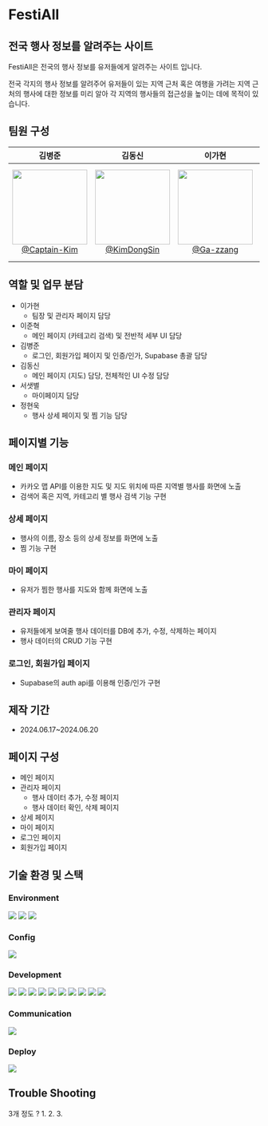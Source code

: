 # FestiAll
## 전국 행사 정보를 알려주는 사이트

FestiAll은 전국의 행사 정보를 유저들에게 알려주는 사이트 입니다.


전국 각지의 행사 정보를 알려주어 유저들이 있는 지역 근처 혹은 여행을 가려는 지역 근처의 행사에 대한 정보를 미리 알아 각 지역의 행사들의 접근성을 높이는 데에 목적이 있습니다.

## 팀원 구성

<div align="center" dir="auto">
<table>
<thead>
<tr>
<th align="center"><strong>김병준</strong></th>
<th align="center"><strong>김동신</strong></th>
<th align="center"><strong>이가현</strong></th>
<th align="center"><strong>서샛별</strong></th>
<th align="center"><strong>이준혁</strong></th>
<th align="center"><strong>정현욱</strong></th>
</tr>
</thead>
<tbody>
<tr>
<td align="center"><a href="https://github.com/Captain-Kim"><img src="https://avatars.githubusercontent.com/u/160568904?v=4" height="150" width="150" style="max-width: 100%;"> <br> @Captain-Kim</a></td>

<td align="center"><a href="https://github.com/KimDongSin"><img src="https://avatars.githubusercontent.com/u/81426391?v=4" height="150" width="150" style="max-width: 100%;"> <br> @KimDongSin</a></td>

<td align="center"><a href="https://github.com/Ga-zzang"><img src="https://avatars.githubusercontent.com/u/165372628?v=4" height="150" width="150" style="max-width: 100%;"> <br> @Ga-zzang</a></td>

<td align="center"><a href="https://github.com/ssbmel"><img src="https://avatars.githubusercontent.com/u/159214124?v=4" height="150" width="150" style="max-width: 100%;"> <br> @ssbmel</a></td>

<td align="center"><a href="https://github.com/LeeJunhyeok369"><img src="https://avatars.githubusercontent.com/u/82815583?v=4" height="150" width="150" style="max-width: 100%;"> <br> @LeeJunhyeok369</a></td>

<td align="center"><a href="https://github.com/ghastlymouse"><img src="https://avatars.githubusercontent.com/u/163982251?v=4" height="150" width="150" style="max-width: 100%;"> <br> @ghastlymouse · he/him</a></td>


</tr>
</tbody>
</table>
</div>

## 역할 및 업무 분담
- 이가현
  - 팀장 및 관리자 페이지 담당
- 이준혁
  - 메인 페이지 (카테고리 검색) 및 전반적 세부 UI 담당
- 김병준
  - 로그인, 회원가입 페이지 및 인증/인가, Supabase 총괄 담당
- 김동신
  - 메인 페이지 (지도) 담당, 전체적인 UI 수정 담당
- 서샛별
  - 마이페이지 담당
- 정현욱
  - 행사 상세 페이지 및 찜 기능 담당
## 페이지별 기능
### 메인 페이지
- 카카오 맵 API를 이용한 지도 및 지도 위치에 따른 지역별 행사를 화면에 노출
- 검색어 혹은 지역, 카테고리 별 행사 검색 기능 구현
### 상세 페이지
- 행사의 이름, 장소 등의 상세 정보를 화면에 노출
- 찜 기능 구현
### 마이 페이지
- 유저가 찜한 행사를 지도와 함께 화면에 노출
### 관리자 페이지
- 유저들에게 보여줄 행사 데이터를 DB에 추가, 수정, 삭제하는 페이지
- 행사 데이터의 CRUD 기능 구현
### 로그인, 회원가입 페이지
- Supabase의 auth api를 이용해 인증/인가 구현

## 제작 기간
- 2024.06.17~2024.06.20

## 페이지 구성
- 메인 페이지
- 관리자 페이지
  - 행사 데이터 추가, 수정 페이지
  - 행사 데이터 확인, 삭제 페이지
- 상세 페이지
- 마이 페이지
- 로그인 페이지
- 회원가입 페이지

## 기술 환경 및 스택
### Environment

<img src="https://img.shields.io/badge/visual studio code-007ACC?style=for-the-badge&logo=visualstudiocode&logoColor=white"> <img src="https://img.shields.io/badge/git-F05032?style=for-the-badge&logo=git&logoColor=white"> <img src="https://img.shields.io/badge/github-181717?style=for-the-badge&logo=github&logoColor=white">

### Config

<img src="https://img.shields.io/badge/yarn-2C8EBB?style=for-the-badge&logo=yarn&logoColor=black">

### Development

<img src="https://img.shields.io/badge/javascript-F7DF1E?style=for-the-badge&logo=javascript&logoColor=black"> <img src="https://img.shields.io/badge/react-61DAFB?style=for-the-badge&logo=react&logoColor=black">
<img src="https://img.shields.io/badge/@tanstack/react--query-FF4154?style=for-the-badge&logo=reactquery&logoColor=white">
<img src="https://img.shields.io/badge/styledcomponents-DB7093?style=for-the-badge&logo=styledcomponents&logoColor=white">
<img src="https://img.shields.io/badge/supabase-3FCF8E?style=for-the-badge&logo=supabase&logoColor=white">
<img src="https://img.shields.io/badge/react--router--dom-CA4245?style=for-the-badge&logo=reactrouter&logoColor=white">
<img src="https://img.shields.io/badge/axios-5A29E4?style=for-the-badge&logo=axios&logoColor=white">
<img src="https://img.shields.io/badge/react--kakao--maps-FFCD00?style=for-the-badge&logo=kakao&logoColor=black">
<img src="https://img.shields.io/badge/react--spinners-ED8B00?style=for-the-badge&logo=react&logoColor=white">
<img src="https://img.shields.io/badge/zustand-E48E00?style=for-the-badge&logo=zustand&logoColor=white">


### Communication
<img src="https://img.shields.io/badge/slack-4A154B?style=for-the-badge&logo=slack&logoColor=white">

### Deploy
<img src="https://img.shields.io/badge/vercel-000000?style=for-the-badge&logo=vercel&logoColor=white">

## Trouble Shooting
3개 정도 ?
1.
2.
3.
